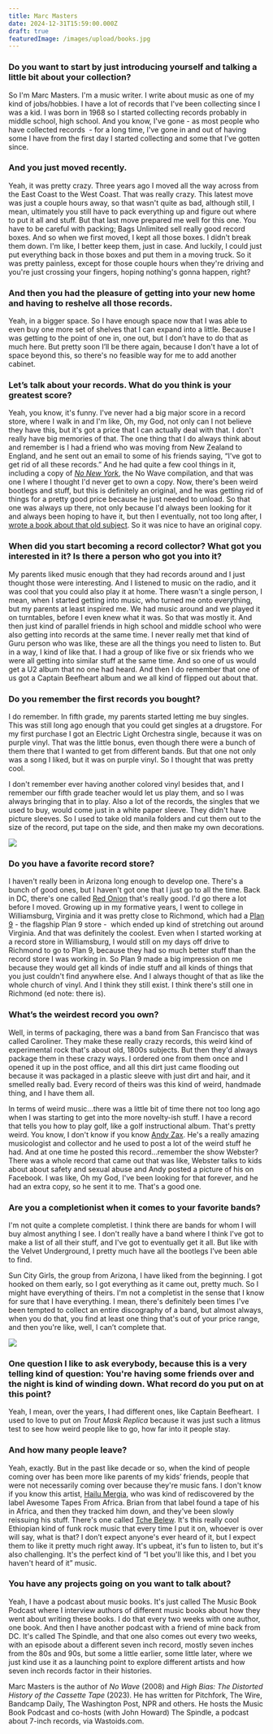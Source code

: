 ```yaml
---
title: Marc Masters
date: 2024-12-31T15:59:00.000Z
draft: true
featuredImage: /images/upload/books.jpg
---
```

### Do you want to start by just introducing yourself and talking a little bit about your collection?

So I'm Marc Masters. I'm a music writer. I write about music as one of my kind of jobs/hobbies. I have a lot of records that I've been collecting since I was a kid. I was born in 1968 so I started collecting records probably in middle school, high school. And you know, I've gone - as most people who have collected records  - for a long time, I've gone in and out of having some I have from the first day I started collecting and some that I’ve gotten since.

### And you just moved recently.

Yeah, it was pretty crazy. Three years ago I moved all the way across from the East Coast to the West Coast. That was really crazy. This latest move was just a couple hours away, so that wasn't quite as bad, although still, I mean, ultimately you still have to pack everything up and figure out where to put it all and stuff. But that last move prepared me well for this one. You have to be careful with packing; Bags Unlimited sell really good record boxes. And so when we first moved, I kept all those boxes. I didn't break them down. I'm like, I better keep them, just in case. And luckily, I could just put everything back in those boxes and put them in a moving truck. So it was pretty painless, except for those couple hours when they're driving and you're just crossing your fingers, hoping nothing's gonna happen, right? 

### And then you had the pleasure of getting into your new home and having to reshelve all those records.

Yeah, in a bigger space. So I have enough space now that I was able to even buy one more set of shelves that I can expand into a little. Because I was getting to the point of one in, one out, but I don’t have to do that as much here. But pretty soon I’ll be there again, because I don't have a lot of space beyond this, so there's no feasible way for me to add another cabinet.

### Let’s talk about your records. What do you think is your greatest score?

Yeah, you know, it's funny. I've never had a big major score in a record store, where I walk in and I'm like, Oh, my God, not only can I not believe they have this, but it's got a price that I can actually deal with that. I don't really have big memories of that. The one thing that I do always think about and remember is I had a friend who was moving from New Zealand to England, and he sent out an email to some of his friends saying, “I've got to get rid of all these records.” And he had quite a few cool things in it, including a copy of *[No New York](https://www.discogs.com/release/399666-Various-No-New-York?srsltid=AfmBOop1yH0LCVFO9ctUUvP9qRIvFwQx8iLRepd9BVESdA5MlyMq9dwl)*, the No Wave compilation, and that was one I where I thought I'd never get to own a copy. Now, there's been weird bootlegs and stuff, but this is definitely an original, and he was getting rid of things for a pretty good price because he just needed to unload. So that one was always up there, not only because I'd always been looking for it and always been hoping to have it, but then I eventually, not too long after, I [wrote a book about that old subject](https://www.amazon.com/No-Wave-Marc-Masters/dp/190615502X?ref_=ast_author_dp). So it was nice to have an original copy. 

### When did you start becoming a record collector? What got you interested in it? Is there a person who got you into it?

My parents liked music enough that they had records around and I just thought those were interesting. And I listened to music on the radio, and it was cool that you could also play it at home. There wasn't a single person, I mean, when I started getting into music, who turned me onto everything, but my parents at least inspired me. We had music around and we played it on turntables, before I even knew what it was. So that was mostly it. And then just kind of parallel friends in high school and middle school who were also getting into records at the same time. I never really met that kind of Guru person who was like, these are all the things you need to listen to. But in a way, I kind of like that. I had a group of like five or six friends who we were all getting into similar stuff at the same time. And so one of us would get a U2 album that no one had heard. And then I do remember that one of us got a Captain Beefheart album and we all kind of flipped out about that. 

### Do you remember the first records you bought?


I do remember. In fifth grade, my parents started letting me buy singles. This was still long ago enough that you could get singles at a drugstore. For my first purchase I got an Electric Light Orchestra single, because it was on purple vinyl. That was the little bonus, even though there were a bunch of them there that I wanted to get from different bands. But that one not only was a song I liked, but it was on purple vinyl. So I thought that was pretty cool.

I don't remember ever having another colored vinyl besides that, and I remember our fifth grade teacher would let us play them, and so I was always bringing that in to play. Also a lot of the records, the singles that we used to buy, would come just in a white paper sleeve. They didn't have picture sleeves. So I used to take old manila folders and cut them out to the size of the record, put tape on the side, and then make my own decorations.

![](/images/upload/marc-vinyl.jpg)

### Do you have a favorite record store?

I haven't really been in Arizona long enough to develop one. There's a bunch of good ones, but I haven't got one that I just go to all the time. Back in DC, there's one called [Red Onion](https://www.redonionrecords.com/) that's really good. I'd go there a lot before I moved. Growing up in my formative years, I went to college in Williamsburg, Virginia and it was pretty close to Richmond, which had a [Plan 9](https://plan9music.com/?srsltid=AfmBOoq0-O-9EaoQJ7Zss-1c8gWD7GxFkuTZP7TYeBoPdjtv__sg8EEC) - the flagship Plan 9 store -  which ended up kind of stretching out around Virginia. And that was definitely the coolest. Even when I started working at a record store in Williamsburg, I would still on my days off drive to Richmond to go to Plan 9, because they had so much better stuff than the record store I was working in. So Plan 9 made a big impression on me because they would get all kinds of indie stuff and all kinds of things that you just couldn't find anywhere else. And I always thought of that as like the whole church of vinyl. And I think they still exist. I think there's still one in Richmond (ed note: there is).

### What’s the weirdest record you own?

Well, in terms of packaging, there was a band from San Francisco that was called Caroliner. They make these really crazy records, this weird kind of experimental rock that's about old, 1800s subjects. But then they'd always package them in these crazy ways. I ordered one from them once and I opened it up in the post office, and all this dirt just came flooding out because it was packaged in a plastic sleeve with just dirt and hair, and it smelled really bad. Every record of theirs was this kind of weird, handmade thing, and I have them all.

In terms of weird music…there was a little bit of time there not too long ago when I was starting to get into the more novelty-ish stuff. I have a record that tells you how to play golf, like a golf instructional album. That's pretty weird. You know, I don't know if you know [Andy Zax](https://www.andyzax.com/). He's a really amazing musicologist and collector and he used to post a lot of the weird stuff he had. And at one time he posted this record…remember the show Webster? There was a whole record that came out that was like, Webster talks to kids about about safety and sexual abuse and Andy posted a picture of his on Facebook. I was like, Oh my God, I've been looking for that forever, and he had an extra copy, so he sent it to me. That's a good one.

### Are you a completionist when it comes to your favorite bands?

I'm not quite a complete completist. I think there are bands for whom I will buy almost anything I see. I don't really have a band where I think I've got to make a list of all their stuff, and I've got to eventually get it all. But like with the Velvet Underground, I pretty much have all the bootlegs I’ve been able to find.

Sun City Girls, the group from Arizona, I have liked from the beginning. I got hooked on them early, so I got everything as it came out, pretty much. So I might have everything of theirs. I'm not a completist in the sense that I know for sure that I have everything. I mean, there's definitely been times I've been tempted to collect an entire discography of a band, but almost always, when you do that, you find at least one thing that's out of your price range, and then you're like, well, I can’t complete that. 

![](/images/upload/no-new-york.jpg)

### One question I like to ask everybody, because this is a very telling kind of question: You're having some friends over and the night is kind of winding down. What record do you put on at this point?

Yeah, I mean, over the years, I had different ones, like Captain Beefheart.  I used to love to put on *Trout Mask Replica* because it was just such a litmus test to see how weird people like to go, how far into it people stay.

### And how many people leave?

Yeah, exactly. But in the past like decade or so, when the kind of people coming over has been more like parents of my kids’ friends, people that were not necessarily coming over because they're music fans. I don't know if you know this artist, [Hailu Mergia](https://hailumergia.bandcamp.com/), who was kind of rediscovered by the label Awesome Tapes From Africa. Brian from that label found a tape of his in Africa, and then they tracked him down, and they've been slowly reissuing his stuff. There's one called [Tche Belew](https://hailumergia.bandcamp.com/album/tche-belew). It's this really cool Ethiopian kind of funk rock music that every time I put it on, whoever is over will say, what is that? I don’t expect anyone's ever heard of it, but I expect them to like it pretty much right away. It's upbeat, it's fun to listen to, but it's also challenging. It's the perfect kind of “I bet you'll like this, and I bet you haven't heard of it” music.

### You have any projects going on you want to talk about?

Yeah, I have a podcast about music books. It's just called The Music Book Podcast where I interview authors of different music books about how they went about writing these books. I do that every two weeks with one author, one book. And then I have another podcast with a friend of mine back from DC. It's called The Spindle, and that one also comes out every two weeks, with an episode about a different seven inch record, mostly seven inches from the 80s and 90s, but some a little earlier, some little later, where we just kind use it as a launching point to explore different artists and how seven inch records factor in their histories.



Marc Masters is the author of *No Wave* (2008) and *High Bias: The Distorted History of the Cassette Tape* (2023). He has written for Pitchfork, The Wire, Bandcamp Daily, The Washington Post, NPR and others. He hosts the Music Book Podcast and co-hosts (with John Howard) The Spindle, a podcast about 7-inch records, via Wastoids.com.
